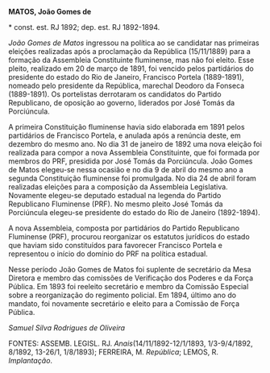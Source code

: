 **MATOS, João Gomes de**

\* const. est. RJ 1892; dep. est. RJ 1892-1894.

*João Gomes de Matos* ingressou na política ao se candidatar nas
primeiras eleições realizadas após a proclamação da República
(15/11/1889) para a formação da Assembleia Constituinte fluminense, mas
não foi eleito. Esse pleito, realizado em 20 de março de 1891, foi
vencido pelos partidários do presidente do estado do Rio de Janeiro,
Francisco Portela (1889-1891), nomeado pelo presidente da República,
marechal Deodoro da Fonseca (1889-1891). Os portelistas derrotaram os
candidatos do Partido Republicano, de oposição ao governo, liderados por
José Tomás da Porciúncula.

A primeira Constituição fluminense havia sido elaborada em 1891 pelos
partidários de Francisco Portela, e anulada após a renúncia deste, em
dezembro do mesmo ano. No dia 31 de janeiro de 1892 uma nova eleição foi
realizada para compor a nova Assembleia Constituinte, que foi formada
por membros do PRF, presidida por José Tomás da Porciúncula. João Gomes
de Matos elegeu-se nessa ocasião e no dia 9 de abril do mesmo ano a
segunda Constituição fluminense foi promulgada. No dia 24 de abril foram
realizadas eleições para a composição da Assembleia Legislativa.
Novamente elegeu-se deputado estadual na legenda do Partido Republicano
Fluminense (PRF). No mesmo pleito José Tomás da Porciúncula elegeu-se
presidente do estado do Rio de Janeiro (1892-1894).

A nova Assembleia, composta por partidários do Partido Republicano
Fluminense (PRF), procurou reorganizar os estatutos jurídicos do estado
que haviam sido constituídos para favorecer Francisco Portela e
representou o início do domínio do PRF na política estadual.

Nesse período João Gomes de Matos foi suplente de secretário da Mesa
Diretora e membro das comissões de Verificação dos Poderes e da Força
Pública. Em 1893 foi reeleito secretário e membro da Comissão Especial
sobre a reorganização do regimento policial. Em 1894, último ano do
mandato, foi novamente secretário e eleito para a Comissão de Força
Pública.

*Samuel Silva Rodrigues de Oliveira*

FONTES: ASSEMB. LEGISL. RJ. *Anais*(14/11/1892-12/1/1893, 1/3-9/4/1892,
8/1892, 13-26/1, 1/8/1893); FERREIRA, M. *República*; LEMOS, R.
*Implantação*.
